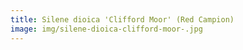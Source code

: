```yaml
---
title: Silene dioica 'Clifford Moor' (Red Campion)
image: img/silene-dioica-clifford-moor-.jpg
---
```

